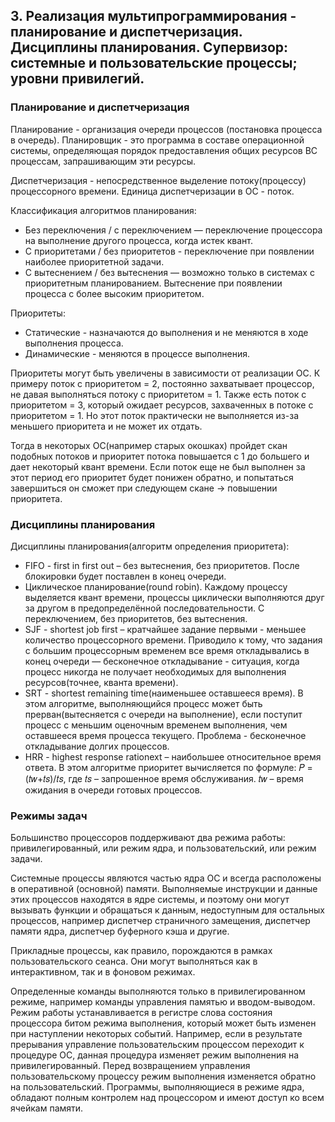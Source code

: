 ## 3. Реализация мультипрограммирования - планирование и диспетчеризация. Дисциплины планирования. Супервизор: системные и пользовательские процессы; уровни привилегий.

### Планирование и диспетчеризация

Планирование - организация очереди процессов (постановка процесса в очередь). Планировщик - это программа в составе операционной системы, определяющая порядок
предоставления общих ресурсов ВС процессам, запрашивающим эти ресурсы.

Диспетчеризация - непосредственное выделение потоку(процессу) процессорного времени. Единица диспетчеризации в ОС - поток.

Классификация алгоритмов планирования:
- Без переключения / с переключением — переключение процессора на выполнение другого процесса, когда истек квант.
- С приоритетами / без приоритетов - переключение при появлении наиболее приоритетной задачи.
- С вытеснением / без вытеснения — возможно только в системах с приоритетным планированием. Вытеснение при появлении процесса с более высоким приоритетом.

Приоритеты:
- Статические - назначаются до выполнения и не меняются в ходе выполнения процесса.
- Динамические - меняются в процессе выполнения.

Приоритеты могут быть увеличены в зависимости от реализации ОС. К примеру поток с приоритетом = 2, постоянно захватывает процессор, не давая
выполняться потоку с приоритетом = 1. Также есть поток с приоритетом = 3, который ожидает ресурсов, захваченных в потоке с приоритетом = 1.
Но этот поток практически не выполняется из-за меньшего приоритета и не может их отдать.

Тогда в некоторых ОС(например старых окошках) пройдет скан подобных потоков и приоритет потока повышается с 1 до большего и дает некоторый квант времени.
Если поток еще не был выполнен за этот период его приоритет будет понижен обратно, и попытаться завершиться он сможет при следующем скане -> повышении приоритета.

### Дисциплины планирования

Дисциплины планирования(алгоритм определения приоритета):
- FIFO - first in first out – без вытеснения, без приоритетов. После блокировки будет поставлен в конец очереди.
- Циклическое планирование(round robin). Каждому процессу выделяется квант
  времени, процессы циклически выполняются друг за другом в предопределённой последовательности. С переключением, без приоритетов, без вытеснения.
- SJF - shortest job first – кратчайшее задание первыми - меньшее количество процессорного времени. 
  Приводило к тому, что задания с большим процессорным временем все время откладывались в конец очереди — бесконечное откладывание - ситуация, когда
  процесс никогда не получает необходимых для выполнения ресурсов(точнее, кванта времени).
- SRT - shortest remaining time(наименьшее оставшееся время). В этом алгоритме, выполняющийся процесс может быть прерван(вытесняется с очереди на выполнение),
  если поступит процесс с меньшим оценочным временем выполнения, чем оставшееся время процесса текущего. Проблема - бесконечное откладывание долгих процессов.
- HRR - highest response rationext – наибольшее относительное время ответа. В этом алгоритме приоритет вычисляется по формуле: 𝑃 = (𝑡𝑤+𝑡𝑠)/𝑡𝑠, где 𝑡𝑠 – запрошенное
  время обслуживания. 𝑡𝑤 – время ожидания в очереди готовых процессов.

### Режимы задач

Большинство процессоров поддерживают два режима работы: привилегированный, или режим ядра, и пользовательский, или режим задачи.

Системные процессы являются частью ядра ОС и всегда расположены в оперативной (основной) памяти. Выполняемые инструкции
и данные этих процессов находятся в ядре системы, и поэтому они могут вызывать функции и обращаться к данным, недоступным для
остальных процессов, например диспетчер страничного замещения, диспетчер памяти ядра, диспетчер буферного кэша и другие.

Прикладные процессы, как правило, порождаются в рамках пользовательского сеанса. Они могут выполняться как в интерактивном, так и в фоновом режимах.

Определенные команды выполняются только в привилегированном режиме, например команды управления памятью и вводом-выводом. Режим работы устанавливается в регистре слова
состояния процессора битом режима выполнения, который может быть изменен при наступлении некоторых событий. Например,
если в результате прерывания управление пользовательским процессом переходит к процедуре ОС, данная процедура изменяет режим
выполнения на привилегированный. Перед возвращением управления пользовательскому процессу режим выполнения изменяется обратно
на пользовательский. Программы, выполняющиеся в режиме ядра, обладают полным контролем над процессором и имеют доступ ко
всем ячейкам памяти.
